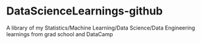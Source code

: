 # DataScienceLearnings-github
A library of my Statistics/Machine Learning/Data Science/Data Engineering learnings from grad school and DataCamp
